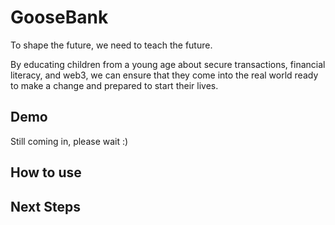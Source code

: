 # GooseBank

To shape the future, we need to teach the future.

By educating children from a young age about secure transactions, financial literacy, and web3, we can ensure that they come into the real world ready to make a change and prepared to start their lives.

## Demo

Still coming in, please wait :)

## How to use

## Next Steps
